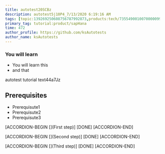 ```yaml
---
title: autotest20SCBz
description: autotest5j10P4_7/13/2020 6:19:16 AM
tags: [topic:139269250608756787992873,products:tech/73554900100700000996,tutorial:experience/advanced]
primary_tag: tutorial:product/sapHana
time: 472
author_profile: https://github.com/ksAutotests
author_name: ksAutotests
---
```

### You will learn
- You will learn this
- and that

autotest tutorial text44a7Jz

## Prerequisites
- Prerequisute1
- Prerequisute2
- Prerequisute3

[ACCORDION-BEGIN [](First step)]
[DONE]
[ACCORDION-END]

[ACCORDION-BEGIN [](Second step)]
[DONE]
[ACCORDION-END]

[ACCORDION-BEGIN [](Third step)]
[DONE]
[ACCORDION-END]

